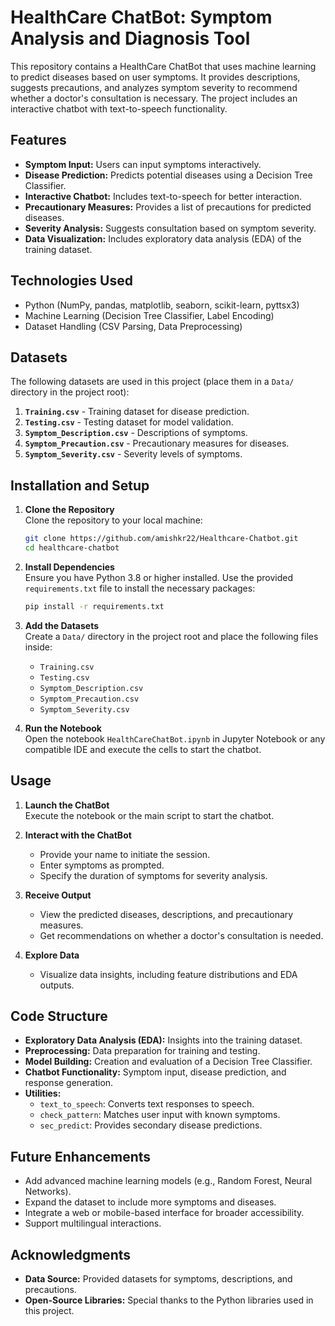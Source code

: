 # HealthCare ChatBot: Symptom Analysis and Diagnosis Tool

This repository contains a HealthCare ChatBot that uses machine learning to predict diseases based on user symptoms. It provides descriptions, suggests precautions, and analyzes symptom severity to recommend whether a doctor's consultation is necessary. The project includes an interactive chatbot with text-to-speech functionality.

## Features

- **Symptom Input:** Users can input symptoms interactively.
- **Disease Prediction:** Predicts potential diseases using a Decision Tree Classifier.
- **Interactive Chatbot:** Includes text-to-speech for better interaction.
- **Precautionary Measures:** Provides a list of precautions for predicted diseases.
- **Severity Analysis:** Suggests consultation based on symptom severity.
- **Data Visualization:** Includes exploratory data analysis (EDA) of the training dataset.

## Technologies Used

- Python (NumPy, pandas, matplotlib, seaborn, scikit-learn, pyttsx3)
- Machine Learning (Decision Tree Classifier, Label Encoding)
- Dataset Handling (CSV Parsing, Data Preprocessing)

## Datasets

The following datasets are used in this project (place them in a `Data/` directory in the project root):
1. **`Training.csv`** - Training dataset for disease prediction.
2. **`Testing.csv`** - Testing dataset for model validation.
3. **`Symptom_Description.csv`** - Descriptions of symptoms.
4. **`Symptom_Precaution.csv`** - Precautionary measures for diseases.
5. **`Symptom_Severity.csv`** - Severity levels of symptoms.

## Installation and Setup

1. **Clone the Repository**  
   Clone the repository to your local machine:
   ```bash
   git clone https://github.com/amishkr22/Healthcare-Chatbot.git
   cd healthcare-chatbot

2. **Install Dependencies**  
   Ensure you have Python 3.8 or higher installed. Use the provided `requirements.txt` file to install the necessary packages:
   ```bash
   pip install -r requirements.txt
   ```

3. **Add the Datasets**  
   Create a `Data/` directory in the project root and place the following files inside:
   - `Training.csv`
   - `Testing.csv`
   - `Symptom_Description.csv`
   - `Symptom_Precaution.csv`
   - `Symptom_Severity.csv`

4. **Run the Notebook**  
   Open the notebook `HealthCareChatBot.ipynb` in Jupyter Notebook or any compatible IDE and execute the cells to start the chatbot.

## Usage

1. **Launch the ChatBot**  
   Execute the notebook or the main script to start the chatbot.

2. **Interact with the ChatBot**  
   - Provide your name to initiate the session.
   - Enter symptoms as prompted.
   - Specify the duration of symptoms for severity analysis.

3. **Receive Output**  
   - View the predicted diseases, descriptions, and precautionary measures.
   - Get recommendations on whether a doctor's consultation is needed.

4. **Explore Data**  
   - Visualize data insights, including feature distributions and EDA outputs.

## Code Structure

- **Exploratory Data Analysis (EDA):** Insights into the training dataset.
- **Preprocessing:** Data preparation for training and testing.
- **Model Building:** Creation and evaluation of a Decision Tree Classifier.
- **Chatbot Functionality:** Symptom input, disease prediction, and response generation.
- **Utilities:**
  - `text_to_speech`: Converts text responses to speech.
  - `check_pattern`: Matches user input with known symptoms.
  - `sec_predict`: Provides secondary disease predictions.

## Future Enhancements

- Add advanced machine learning models (e.g., Random Forest, Neural Networks).
- Expand the dataset to include more symptoms and diseases.
- Integrate a web or mobile-based interface for broader accessibility.
- Support multilingual interactions.

## Acknowledgments

- **Data Source:** Provided datasets for symptoms, descriptions, and precautions.
- **Open-Source Libraries:** Special thanks to the Python libraries used in this project.